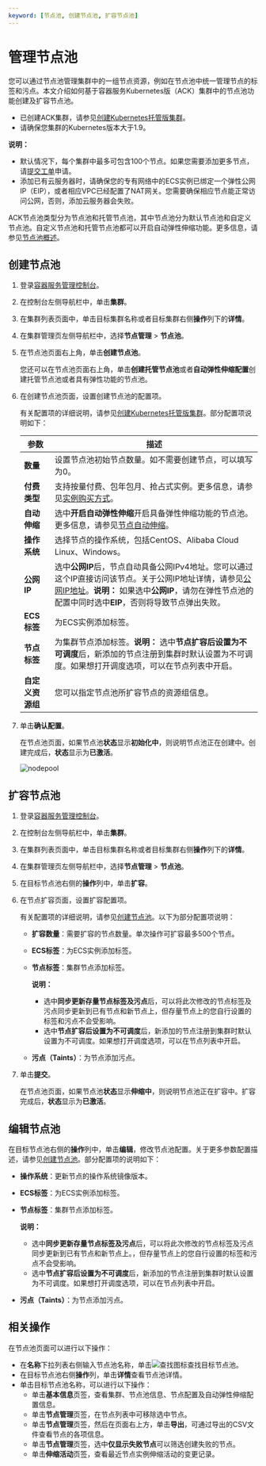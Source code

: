 ```yaml
---
keyword: [节点池, 创建节点池, 扩容节点池]
---
```


# 管理节点池

您可以通过节点池管理集群中的一组节点资源，例如在节点池中统一管理节点的标签和污点。本文介绍如何基于容器服务Kubernetes版（ACK）集群中的节点池功能创建及扩容节点池。

-   已创建ACK集群，请参见[创建Kubernetes托管版集群](/intl.zh-CN/Kubernetes集群用户指南/集群/创建集群/创建Kubernetes托管版集群.md)。
-   请确保您集群的Kubernetes版本大于1.9。

**说明：**

-   默认情况下，每个集群中最多可包含100个节点。如果您需要添加更多节点，请[提交工单](https://workorder-intl.console.aliyun.com/console.htm)申请。
-   添加已有云服务器时，请确保您的专有网络中的ECS实例已绑定一个弹性公网IP（EIP），或者相应VPC已经配置了NAT网关。您需要确保相应节点能正常访问公网，否则，添加云服务器会失败。

ACK节点池类型分为节点池和托管节点池，其中节点池分为默认节点池和自定义节点池。自定义节点池和托管节点池都可以开启自动弹性伸缩功能。更多信息，请参见[节点池概述](/intl.zh-CN/Kubernetes集群用户指南/节点与节点池/节点池/节点池概述.md)。

## 创建节点池

1.  登录[容器服务管理控制台](https://cs.console.aliyun.com)。

2.  在控制台左侧导航栏中，单击**集群**。

3.  在集群列表页面中，单击目标集群名称或者目标集群右侧**操作**列下的**详情**。

4.  在集群管理页左侧导航栏中，选择**节点管理** \> **节点池**。

5.  在节点池页面右上角，单击**创建节点池**。

    您还可以在节点池页面右上角，单击**创建托管节点池**或者**自动弹性伸缩配置**创建托管节点池或者具有弹性功能的节点池。

6.  在创建节点池页面，设置创建节点池的配置项。

    有关配置项的详细说明，请参见[创建Kubernetes托管版集群](/intl.zh-CN/Kubernetes集群用户指南/集群/创建集群/创建Kubernetes托管版集群.md)。部分配置项说明如下：

    |参数|描述|
    |--|--|
    |**数量**|设置节点池初始节点数量。如不需要创建节点，可以填写为0。|
    |**付费类型**|支持按量付费、包年包月、抢占式实例。更多信息，请参见[实例购买方式](/intl.zh-CN/实例/实例概述.md)。|
    |**自动伸缩**|选中**开启自动弹性伸缩**开启具备弹性伸缩功能的节点池。更多信息，请参见[节点自动伸缩](/intl.zh-CN/Kubernetes集群用户指南/弹性伸缩/节点自动伸缩.md)。|
    |**操作系统**|选择节点的操作系统，包括CentOS、Alibaba Cloud Linux、Windows。|
    |**公网IP**|选中**公网IP**后，节点自动具备公网IPv4地址。您可以通过这个IP直接访问该节点。关于公网IP地址详情，请参见[公网IP地址](/intl.zh-CN/网络/实例IP地址介绍/专有网络的IP.md)。**说明：** 如果选中**公网IP**，请勿在弹性节点池的配置中同时选中**EIP**，否则将导致节点弹出失败。 |
    |**ECS标签**|为ECS实例添加标签。|
    |**节点标签**|为集群节点添加标签。**说明：** 选中**节点扩容后设置为不可调度**后，新添加的节点注册到集群时默认设置为不可调度。如果想打开调度选项，可以在节点列表中开启。 |
    |**自定义资源组**|您可以指定节点池所扩容节点的资源组信息。|

7.  单击**确认配置**。

    在节点池页面，如果节点池**状态**显示**初始化中**，则说明节点池正在创建中。创建完成后，**状态**显示为**已激活**。

    ![nodepool](https://help-static-aliyun-doc.aliyuncs.com/assets/img/zh-CN/9106659951/p95881.png)


## 扩容节点池

1.  登录[容器服务管理控制台](https://cs.console.aliyun.com)。

2.  在控制台左侧导航栏中，单击**集群**。

3.  在集群列表页面中，单击目标集群名称或者目标集群右侧**操作**列下的**详情**。

4.  在集群管理页左侧导航栏中，选择**节点管理** \> **节点池**。

5.  在目标节点池右侧的**操作**列中，单击**扩容**。

6.  在节点扩容页面，设置扩容配置项。

    有关配置项的详细说明，请参见[创建节点池](#section_eq0_lmv_4a7)。以下为部分配置项说明：

    -   **扩容数量**：需要扩容的节点数量。单次操作可扩容最多500个节点。
    -   **ECS标签**：为ECS实例添加标签。
    -   **节点标签**：集群节点添加标签。

        **说明：**

        -   选中**同步更新存量节点标签及污点**后，可以将此次修改的节点标签及污点同步更新到已有节点和新节点上，但存量节点上的您自行设置的标签和污点不会受影响。
        -   选中**节点扩容后设置为不可调度**后，新添加的节点注册到集群时默认设置为不可调度。如果想打开调度选项，可以在节点列表中开启。

    -   **污点（Taints）**：为节点添加污点。
7.  单击**提交**。

    在节点池页面，如果节点池**状态**显示**伸缩中**，则说明节点池正在扩容中。扩容完成后，**状态**显示为**已激活**。


## 编辑节点池

在目标节点池右侧的**操作**列中，单击**编辑**，修改节点池配置。关于更多参数配置描述，请参见[创建节点池](#section_eq0_lmv_4a7)。部分配置项的说明如下：

-   **操作系统**：更新节点的操作系统镜像版本。
-   **ECS标签**：为ECS实例添加标签。
-   **节点标签**：集群节点添加标签。

    **说明：**

    -   选中**同步更新存量节点标签及污点**后，可以将此次修改的节点标签及污点同步更新到已有节点和新节点上。，但存量节点上的您自行设置的标签和污点不会受影响。
    -   选中**节点扩容后设置为不可调度**后，新添加的节点注册到集群时默认设置为不可调度。如果想打开调度选项，可以在节点列表中开启。

-   **污点（Taints）**：为节点添加污点。

## 相关操作

在节点池页面可以进行以下操作：

-   在**名称**下拉列表右侧输入节点池名称，单击![查找](https://help-static-aliyun-doc.aliyuncs.com/assets/img/zh-CN/7684591361/p328043.png)图标查找目标节点池。
-   在目标节点池右侧**操作**列，单击**详情**查看节点池详情。
-   单击目标节点池名称，可以进行以下操作：
    -   单击**基本信息**页签，查看集群、节点池信息、节点配置及自动弹性伸缩配置信息。
    -   单击**节点管理**页签，在节点列表中可移除选中节点。
    -   单击**节点管理**页签，然后在页面右上方，单击**导出**，可通过导出的CSV文件查看节点的各项信息。
    -   单击**节点管理**页签，选中**仅显示失败节点**可以筛选创建失败的节点。
    -   单击**伸缩活动**页签，查看最近节点实例伸缩活动的变更记录。

